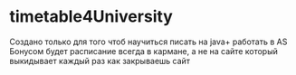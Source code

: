 # timetable4University
Создано только для того чтоб научиться писать на java+ работать в AS
Бонусом будет расписание всегда в кармане, а не на сайте который выкидывает каждый раз как закрываешь сайт
